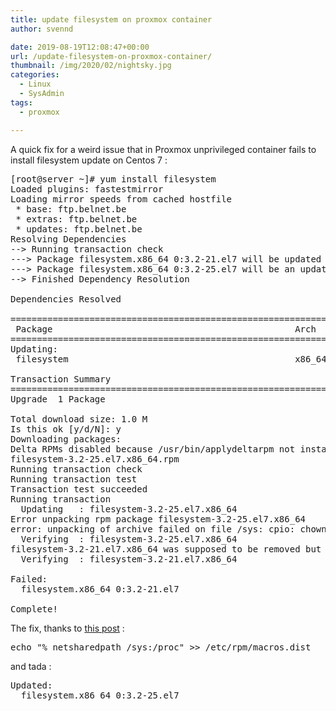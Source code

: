 ```yaml
---
title: update filesystem on proxmox container
author: svennd

date: 2019-08-19T12:08:47+00:00
url: /update-filesystem-on-proxmox-container/
thumbnail: /img/2020/02/nightsky.jpg
categories:
  - Linux
  - SysAdmin
tags:
  - proxmox

---
```

A quick fix for a weird issue that in Proxmox unprivileged container fails to install filesystem update on Centos 7 :

<pre>[root@server ~]# yum install filesystem
Loaded plugins: fastestmirror
Loading mirror speeds from cached hostfile
 * base: ftp.belnet.be
 * extras: ftp.belnet.be
 * updates: ftp.belnet.be
Resolving Dependencies
--&gt; Running transaction check
---&gt; Package filesystem.x86_64 0:3.2-21.el7 will be updated
---&gt; Package filesystem.x86_64 0:3.2-25.el7 will be an update
--&gt; Finished Dependency Resolution

Dependencies Resolved

===================================================================================================================================================================================================================
 Package                                              Arch                                             Version                                                Repository                                      Size
===================================================================================================================================================================================================================
Updating:
 filesystem                                           x86_64                                           3.2-25.el7                                             base                                           1.0 M

Transaction Summary
===================================================================================================================================================================================================================
Upgrade  1 Package

Total download size: 1.0 M
Is this ok [y/d/N]: y
Downloading packages:
Delta RPMs disabled because /usr/bin/applydeltarpm not installed.
filesystem-3.2-25.el7.x86_64.rpm                                                                                                                                                            | 1.0 MB  00:00:00
Running transaction check
Running transaction test
Transaction test succeeded
Running transaction
  Updating   : filesystem-3.2-25.el7.x86_64                                                                                                                                                                    1/2
Error unpacking rpm package filesystem-3.2-25.el7.x86_64
error: unpacking of archive failed on file /sys: cpio: chown
  Verifying  : filesystem-3.2-25.el7.x86_64                                                                                                                                                                    1/2
filesystem-3.2-21.el7.x86_64 was supposed to be removed but is not!
  Verifying  : filesystem-3.2-21.el7.x86_64                                                                                                                                                                    2/2

Failed:
  filesystem.x86_64 0:3.2-21.el7                                                                           filesystem.x86_64 0:3.2-25.el7

Complete!
</pre>

The fix, thanks to [this post][1] :

<pre>echo "%_netsharedpath /sys:/proc" &gt;&gt; /etc/rpm/macros.dist</pre>

and tada :

<pre>Updated:
  filesystem.x86_64 0:3.2-25.el7</pre>

&nbsp;

 [1]: https://forum.proxmox.com/threads/cant-update-centos7-or-install-httpd-in-unprivileged-lxc-container.31174/#post-155952